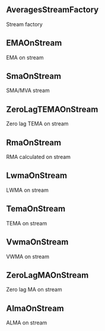 ## AveragesStreamFactory

Stream factory

## EMAOnStream

EMA on stream

## SmaOnStream

SMA/MVA stream

## ZeroLagTEMAOnStream

Zero lag TEMA on stream

## RmaOnStream

RMA calculated on stream

## LwmaOnStream

LWMA on stream

## TemaOnStream

TEMA on stream

## VwmaOnStream

VWMA on stream

## ZeroLagMAOnStream

Zero lag MA on stream

## AlmaOnStream

ALMA on stream